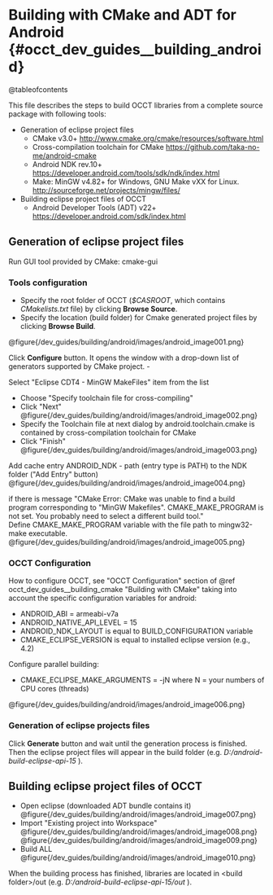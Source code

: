 Building with CMake and ADT for Android {#occt_dev_guides__building_android}
===================

@tableofcontents

This file describes the steps to build OCCT libraries from a complete source package
with following tools:
  - Generation of eclipse project files
    - CMake v3.0+ http://www.cmake.org/cmake/resources/software.html
    - Cross-compilation toolchain for CMake https://github.com/taka-no-me/android-cmake
    - Android NDK rev.10+ https://developer.android.com/tools/sdk/ndk/index.html
    - Make: MinGW v4.82+ for Windows, GNU Make vXX for Linux. http://sourceforge.net/projects/mingw/files/
  - Building eclipse project files of OCCT
    - Android Developer Tools (ADT) v22+ https://developer.android.com/sdk/index.html

## Generation of eclipse project files
Run GUI tool provided by CMake: cmake-gui

### Tools configuration
  - Specify the root folder of OCCT (<i>$CASROOT</i>, which contains *CMakelists.txt* file) by clicking **Browse Source**.
  - Specify the location (build folder) for Cmake generated project files by clicking **Browse Build**.

@figure{/dev_guides/building/android/images/android_image001.png}

Click **Configure** button. It opens the window with a drop-down list of generators supported by CMake project. - 

Select "Eclipse CDT4 - MinGW MakeFiles" item from the list
  - Choose "Specify toolchain file for cross-compiling"
  - Click "Next"
@figure{/dev_guides/building/android/images/android_image002.png}
  - Specify the Toolchain file at next dialog by android.toolchain.cmake is contained by cross-compilation toolchain for CMake
  - Click "Finish"
@figure{/dev_guides/building/android/images/android_image003.png}

Add cache entry ANDROID_NDK - path (entry type is PATH) to the NDK folder ("Add Entry" button)
@figure{/dev_guides/building/android/images/android_image004.png}

if there is message "CMake Error: CMake was unable to find a build program corresponding to "MinGW Makefiles".  CMAKE_MAKE_PROGRAM is not set.  You probably need to select a different build tool."  
Define CMAKE_MAKE_PROGRAM variable with the file path to mingw32-make executable. 
@figure{/dev_guides/building/android/images/android_image005.png}

### OCCT Configuration

How to configure OCCT, see "OCCT Configuration" section of @ref occt_dev_guides__building_cmake "Building with CMake"
taking into account the specific configuration variables for android:
  - ANDROID_ABI = armeabi-v7a
  - ANDROID_NATIVE_API_LEVEL = 15
  - ANDROID_NDK_LAYOUT is equal to BUILD_CONFIGURATION variable 
  - CMAKE_ECLIPSE_VERSION is equal to installed eclipse version (e.g., 4.2)

Configure parallel building:
  - CMAKE_ECLIPSE_MAKE_ARGUMENTS = -jN where N = your numbers of CPU cores (threads)

@figure{/dev_guides/building/android/images/android_image006.png}

### Generation of eclipse projects files

Click **Generate** button and wait until the generation process is finished. 
Then the eclipse project files will appear in the build folder (e.g. <i> D:/android-build-eclipse-api-15 </i>).

## Building eclipse project files of OCCT

  - Open eclipse (downloaded ADT bundle contains it)
  @figure{/dev_guides/building/android/images/android_image007.png}
  - Import "Existing project into Workspace"
  @figure{/dev_guides/building/android/images/android_image008.png}
  @figure{/dev_guides/building/android/images/android_image009.png}
  - Build ALL
  @figure{/dev_guides/building/android/images/android_image010.png}
  
When the building process has finished, libraries are located in \<build folder\>/out (e.g. <i> D:/android-build-eclipse-api-15/out </i>).